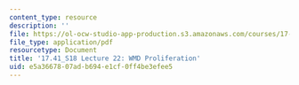 ```yaml
---
content_type: resource
description: ''
file: https://ol-ocw-studio-app-production.s3.amazonaws.com/courses/17-41-introduction-to-international-relations-spring-2018/e5a3667807adb694e1cf0ff4be3efee5_MIT17_41S18_lec22.pdf
file_type: application/pdf
resourcetype: Document
title: '17.41_S18 Lecture 22: WMD Proliferation'
uid: e5a36678-07ad-b694-e1cf-0ff4be3efee5
---
```

